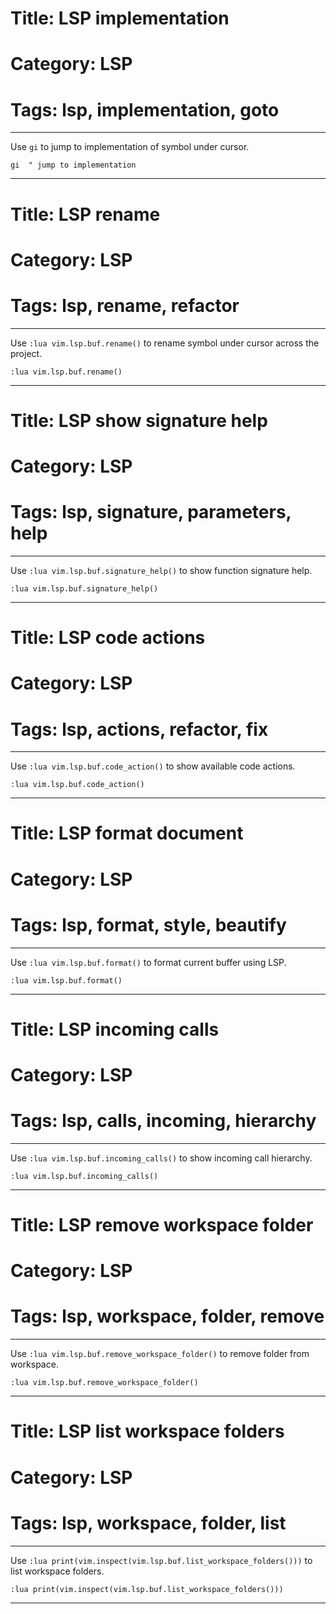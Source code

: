 # Title: LSP implementation
# Category: LSP
# Tags: lsp, implementation, goto
---
Use `gi` to jump to implementation of symbol under cursor.

```vim
gi  " jump to implementation
```
***
# Title: LSP rename
# Category: LSP
# Tags: lsp, rename, refactor
---
Use `:lua vim.lsp.buf.rename()` to rename symbol under cursor across the project.

```vim
:lua vim.lsp.buf.rename()
```
***
# Title: LSP show signature help
# Category: LSP
# Tags: lsp, signature, parameters, help
---
Use `:lua vim.lsp.buf.signature_help()` to show function signature help.

```vim
:lua vim.lsp.buf.signature_help()
```
***
# Title: LSP code actions
# Category: LSP
# Tags: lsp, actions, refactor, fix
---
Use `:lua vim.lsp.buf.code_action()` to show available code actions.

```vim
:lua vim.lsp.buf.code_action()
```
***
# Title: LSP format document
# Category: LSP
# Tags: lsp, format, style, beautify
---
Use `:lua vim.lsp.buf.format()` to format current buffer using LSP.

```vim
:lua vim.lsp.buf.format()
```
***
# Title: LSP incoming calls
# Category: LSP
# Tags: lsp, calls, incoming, hierarchy
---
Use `:lua vim.lsp.buf.incoming_calls()` to show incoming call hierarchy.

```vim
:lua vim.lsp.buf.incoming_calls()
```
***
# Title: LSP remove workspace folder
# Category: LSP
# Tags: lsp, workspace, folder, remove
---
Use `:lua vim.lsp.buf.remove_workspace_folder()` to remove folder from workspace.

```vim
:lua vim.lsp.buf.remove_workspace_folder()
```
***
# Title: LSP list workspace folders
# Category: LSP
# Tags: lsp, workspace, folder, list
---
Use `:lua print(vim.inspect(vim.lsp.buf.list_workspace_folders()))` to list workspace folders.

```vim
:lua print(vim.inspect(vim.lsp.buf.list_workspace_folders()))
```
***